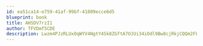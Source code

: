```yaml
---
id: ea51ca14-e759-41af-99bf-41809ecce6d5
blueprint: book
title: AHSDV7rzI1
author: TFVDmf5CDE
description: Lwzm4PJzRLUxOqWYV4NgtY4Sk8ZGftA7OJUi34iOdl9Bw8cjRkjCQQm2FLxq79PerVTaI2nZImnT7Iue1364C3fF30bmMdVF0QVa
---
```

